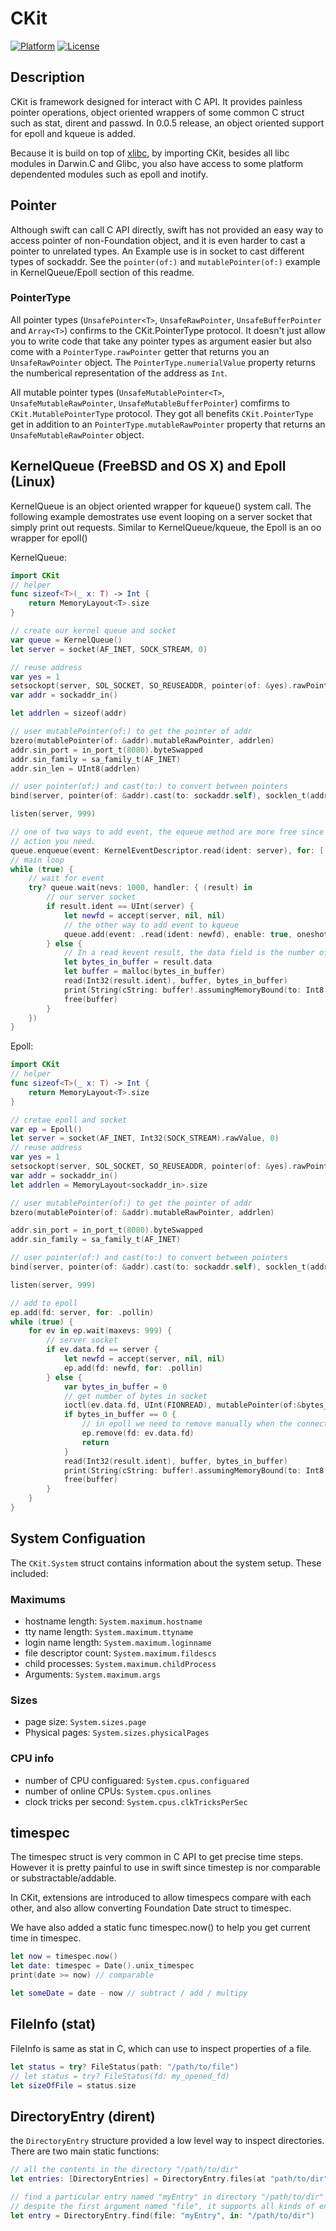 # CKit
[![Platform](https://img.shields.io/badge/OS-Darwin%20|%20Linux-green.svg)]()
[![License](https://img.shields.io/badge/License-BSD%202--Clause-orange.svg)](https://opensource.org/licenses/BSD-2-Clause)

## Description

CKit is framework designed for interact with C API. It provides painless pointer operations, object oriented wrappers of some common C struct such as stat, dirent and passwd. In 0.0.5 release, an object oriented support for epoll and kqueue is added. 

Because it is build on top of [xlibc](https://github.com/michael-yuji/xlibc), by importing CKit, besides all libc modules in Darwin.C and Glibc, you also have access to some platform dependented modules such as epoll and inotify.


## Pointer

Although swift can call C API directly, swift has not provided an easy way to access pointer of non-Foundation object, and it is even harder to cast a pointer to unrelated types. An Example use is in socket to cast different types of sockaddr. See the `pointer(of:)` and `mutablePointer(of:)` example in KernelQueue/Epoll section of this readme.

### PointerType
All pointer types (`UnsafePointer<T>`, `UnsafeRawPointer`, `UnsafeBufferPointer` and `Array<T>`) confirms to the CKit.PointerType protocol. It doesn't just allow you to write code that take any pointer types as argument easier but also come with a `PointerType.rawPointer` getter that returns you an `UnsafeRawPointer` object. The `PointerType.numerialValue` property returns the numberical representation of the address as `Int`.

All mutable pointer types (`UnsafeMutablePointer<T>`, `UnsafeMutableRawPointer`, `UnsafeMutableBufferPointer`) comfirms to `CKit.MutablePointerType` protocol. They got all benefits `CKit.PointerType` get in addition to an `PointerType.mutableRawPointer` property that returns an `UnsafeMutableRawPointer` object.

## KernelQueue (FreeBSD and OS X) and Epoll (Linux)

KernelQueue is an object oriented wrapper for kqueue() system call. The following example demostrates use event looping on a server socket that simply print out requests. Similar to KernelQueue/kqueue, the Epoll is an oo wrapper for epoll()

KernelQueue:
```swift
import CKit
// helper
func sizeof<T>(_ x: T) -> Int {
    return MemoryLayout<T>.size
}

// create our kernel queue and socket
var queue = KernelQueue()
let server = socket(AF_INET, SOCK_STREAM, 0)

// reuse address
var yes = 1
setsockopt(server, SOL_SOCKET, SO_REUSEADDR, pointer(of: &yes).rawPointer, socklen_t(sizeof(yes)))
var addr = sockaddr_in()

let addrlen = sizeof(addr)

// user mutablePointer(of:) to get the pointer of addr
bzero(mutablePointer(of: &addr).mutableRawPointer, addrlen)
addr.sin_port = in_port_t(8080).byteSwapped
addr.sin_family = sa_family_t(AF_INET)
addr.sin_len = UInt8(addrlen)

// user pointer(of:) and cast(to:) to convert between pointers
bind(server, pointer(of: &addr).cast(to: sockaddr.self), socklen_t(addrlen))

listen(server, 999)

// one of two ways to add event, the equeue method are more free since you can add whatever
// action you need.
queue.enqueue(event: KernelEventDescriptor.read(ident: server), for: [.add, .enable])
// main loop
while (true) {
    // wait for event
    try? queue.wait(nevs: 1000, handler: { (result) in        
        // our server socket
        if result.ident == UInt(server) {
            let newfd = accept(server, nil, nil)
            // the other way to add event to kqueue
            queue.add(event: .read(ident: newfd), enable: true, oneshot: false)
        } else {
            // In a read kevent result, the data field is the number of bytes
            let bytes_in_buffer = result.data
            let buffer = malloc(bytes_in_buffer)
            read(Int32(result.ident), buffer, bytes_in_buffer)
            print(String(cString: buffer!.assumingMemoryBound(to: Int8.self)))
            free(buffer)
        }
    })
}
```
Epoll:
```swift
import CKit
// helper
func sizeof<T>(_ x: T) -> Int {
    return MemoryLayout<T>.size
}

// cretae epoll and socket
var ep = Epoll()
let server = socket(AF_INET, Int32(SOCK_STREAM).rawValue, 0)
// reuse address
var yes = 1
setsockopt(server, SOL_SOCKET, SO_REUSEADDR, pointer(of: &yes).rawPointer, socklen_t(sizeof(yes)))
var addr = sockaddr_in()
let addrlen = MemoryLayout<sockaddr_in>.size

// user mutablePointer(of:) to get the pointer of addr
bzero(mutablePointer(of: &addr).mutableRawPointer, addrlen)

addr.sin_port = in_port_t(8080).byteSwapped
addr.sin_family = sa_family_t(AF_INET)

// user pointer(of:) and cast(to:) to convert between pointers
bind(server, pointer(of: &addr).cast(to: sockaddr.self), socklen_t(addrlen))

listen(server, 999)

// add to epoll
ep.add(fd: server, for: .pollin)
while (true) {
    for ev in ep.wait(maxevs: 999) {
        // server socket
        if ev.data.fd == server {
            let newfd = accept(server, nil, nil)
            ep.add(fd: newfd, for: .pollin)
        } else {
            var bytes_in_buffer = 0
            // get number of bytes in socket
            ioctl(ev.data.fd, UInt(FIONREAD), mutablePointer(of:&bytes_in_buffer).mutableRawPointer)
            if bytes_in_buffer == 0 {
                // in epoll we need to remove manually when the connection ended
                ep.remove(fd: ev.data.fd)
                return
            }
            read(Int32(result.ident), buffer, bytes_in_buffer)
            print(String(cString: buffer!.assumingMemoryBound(to: Int8.self)))
            free(buffer)
        }
    }
}
```
## System Configuation

The `CKit.System` struct contains information about the system setup. These included:

### Maximums
- hostname length: `System.maximum.hostname`
- tty name length: `System.maximum.ttyname`
- login name length: `System.maximum.loginname`
- file descriptor count: `System.maximum.fildescs`
- child processes: `System.maximum.childProcess`
- Arguments: `System.maximum.args`

### Sizes
- page size: `System.sizes.page`
- Physical pages: `System.sizes.physicalPages`

### CPU info
- number of CPU configuared: `System.cpus.configuared`
- number of online CPUs: `System.cpus.onlines`
- clock tricks per second: `System.cpus.clkTricksPerSec`

## timespec

The timespec struct is very common in C API to get precise time steps. However it is pretty painful to use in swift since timestep is nor comparable or substractable/addable.

In CKit, extensions are introduced to allow timespecs compare with each other, and also allow converting Foundation Date struct to timespec.

We have also added a static func timespec.now() to help you get current time in timespec.

```Swift
let now = timespec.now()
let date: timespec = Date().unix_timespec
print(date >= now) // comparable

let someDate = date - now // subtract / add / multipy
```

## FileInfo (stat)

FileInfo is same as stat in C, which can use to inspect properties of a file.
```Swift
let status = try? FileStatus(path: "/path/to/file")
// let status = try? FileStatus(fd: my_opened_fd) 
let sizeOfFile = status.size
```

## DirectoryEntry (dirent)

the `DirectoryEntry` structure provided a low level way to inspect directories.
There are two main static functions:
```Swift
// all the contents in the directory "/path/to/dir"
let entries: [DirectoryEntries] = DirectoryEntry.files(at "path/to/dir")

// find a particular entry named "myEntry" in directory "/path/to/dir"
// despite the first argument named "file", it supports all kinds of entries (FIFO, file, dir, etc...)
let entry = DirectoryEntry.find(file: "myEntry", in: "/path/to/dir")
